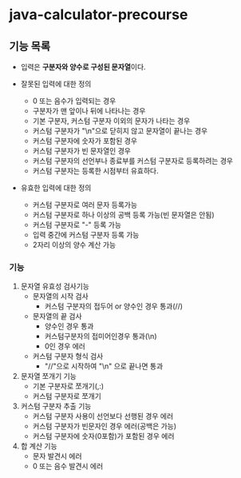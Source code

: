 # java-calculator-precourse

## 기능 목록

- 입력은 **구분자와 양수로 구성된 문자열**이다.
- 잘못된 입력에 대한 정의
    - 0 또는 음수가 입력되는 경우
    - 구분자가 맨 앞이나 뒤에 나타나는 경우
    - 기본 구분자, 커스텀 구분자 이외의 문자가 나타는 경우
    - 커스텀 구분자가 "\n"으로 닫히지 않고 문자열이 끝나는 경우
    - 커스텀 구분자에 숫자가 포함된 경우
    - 커스텀 구분자가 빈 문자열인 경우
    - 커스텀 구분자의 선언부나 종료부를 커스텀 구분자로 등록하려는 경우
    - 커스텀 구분자는 등록한 시점부터 유효하다.

- 유효한 입력에 대한 정의
    - 커스텀 구분자로 여러 문자 등록가능
    - 커스텀 구분자로 하나 이상의 공백 등록 가능(빈 문자열은 안됨)
    - 커스텀 구분자로 "-" 등록 가능
    - 입력 중간에 커스텀 구분자 등록 가능
    - 2자리 이상의 양수 계산 가능

### 기능

1. 문자열 유효성 검사기능
    - 문자열의 시작 검사
        - 커스텀 구분자의 접두어 or 양수인 경우 통과(//)
    - 문자열의 끝 검사
        - 양수인 경우 통과
        - 커스텀구분자의 접미어인경우 통과(\n)
        - 0인 경우 에러
    - 커스텀 구분자 형식 검사
        - "//"으로 시작하여 "\n" 으로 끝나면 통과
2. 문자열 쪼개기 기능
    - 기본 구분자로 쪼개기(,:)
    - 커스텀 구분자로 쪼개기
3. 커스텀 구분자 추출 기능
    - 커스텀 구분자 사용이 선언보다 선행된 경우 에러
    - 커스텀 구분자가 빈문자인 경우 에러(공백은 가능)
    - 커스텀 구분자에 숫자(0포함)가 포함된 경우 에러
4. 합 계산 기능
    - 문자 발견시 에러
    - 0 또는 음수 발견시 에러


